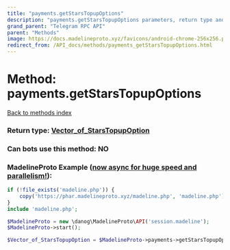 ```yaml
---
title: "payments.getStarsTopupOptions"
description: "payments.getStarsTopupOptions parameters, return type and example"
grand_parent: "Telegram RPC API"
parent: "Methods"
image: https://docs.madelineproto.xyz/favicons/android-chrome-256x256.png
redirect_from: /API_docs/methods/payments_getStarsTopupOptions.html
---
```

# Method: payments.getStarsTopupOptions
[Back to methods index](index.html)





### Return type: [Vector\_of\_StarsTopupOption](/API_docs/types/StarsTopupOption.html)

### Can bots use this method: **NO**


### MadelineProto Example ([now async for huge speed and parallelism!](https://docs.madelineproto.xyz/docs/ASYNC.html)):


```php
if (!file_exists('madeline.php')) {
    copy('https://phar.madelineproto.xyz/madeline.php', 'madeline.php');
}
include 'madeline.php';

$MadelineProto = new \danog\MadelineProto\API('session.madeline');
$MadelineProto->start();

$Vector_of_StarsTopupOption = $MadelineProto->payments->getStarsTopupOptions();
```

